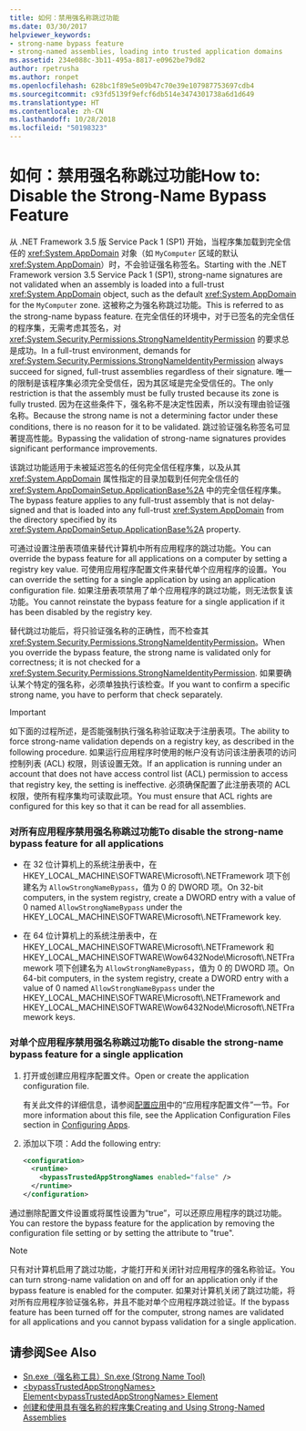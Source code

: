 ```yaml
---
title: 如何：禁用强名称跳过功能
ms.date: 03/30/2017
helpviewer_keywords:
- strong-name bypass feature
- strong-named assemblies, loading into trusted application domains
ms.assetid: 234e088c-3b11-495a-8817-e0962be79d82
author: rpetrusha
ms.author: ronpet
ms.openlocfilehash: 628bc1f89e5e09b47c70e39e107987753697cdb4
ms.sourcegitcommit: c93fd5139f9efcf6db514e3474301738a6d1d649
ms.translationtype: HT
ms.contentlocale: zh-CN
ms.lasthandoff: 10/28/2018
ms.locfileid: "50198323"
---
```

# <a name="how-to-disable-the-strong-name-bypass-feature"></a><span data-ttu-id="fc581-102">如何：禁用强名称跳过功能</span><span class="sxs-lookup"><span data-stu-id="fc581-102">How to: Disable the Strong-Name Bypass Feature</span></span>
<span data-ttu-id="fc581-103">从 .NET Framework 3.5 版 Service Pack 1 (SP1) 开始，当程序集加载到完全信任的 <xref:System.AppDomain> 对象（如 `MyComputer` 区域的默认 <xref:System.AppDomain>）时，不会验证强名称签名。</span><span class="sxs-lookup"><span data-stu-id="fc581-103">Starting with the .NET Framework version 3.5 Service Pack 1 (SP1), strong-name signatures are not validated when an assembly is loaded into a full-trust <xref:System.AppDomain> object, such as the default <xref:System.AppDomain> for the `MyComputer` zone.</span></span> <span data-ttu-id="fc581-104">这被称之为强名称跳过功能。</span><span class="sxs-lookup"><span data-stu-id="fc581-104">This is referred to as the strong-name bypass feature.</span></span> <span data-ttu-id="fc581-105">在完全信任的环境中，对于已签名的完全信任的程序集，无需考虑其签名，对 <xref:System.Security.Permissions.StrongNameIdentityPermission> 的要求总是成功。</span><span class="sxs-lookup"><span data-stu-id="fc581-105">In a full-trust environment, demands for <xref:System.Security.Permissions.StrongNameIdentityPermission> always succeed for signed, full-trust assemblies regardless of their signature.</span></span> <span data-ttu-id="fc581-106">唯一的限制是该程序集必须完全受信任，因为其区域是完全受信任的。</span><span class="sxs-lookup"><span data-stu-id="fc581-106">The only restriction is that the assembly must be fully trusted because its zone is fully trusted.</span></span> <span data-ttu-id="fc581-107">因为在这些条件下，强名称不是决定性因素，所以没有理由验证强名称。</span><span class="sxs-lookup"><span data-stu-id="fc581-107">Because the strong name is not a determining factor under these conditions, there is no reason for it to be validated.</span></span> <span data-ttu-id="fc581-108">跳过验证强名称签名可显著提高性能。</span><span class="sxs-lookup"><span data-stu-id="fc581-108">Bypassing the validation of strong-name signatures provides significant performance improvements.</span></span>  
  
 <span data-ttu-id="fc581-109">该跳过功能适用于未被延迟签名的任何完全信任程序集，以及从其 <xref:System.AppDomain> 属性指定的目录加载到任何完全信任的 <xref:System.AppDomainSetup.ApplicationBase%2A> 中的完全信任程序集。</span><span class="sxs-lookup"><span data-stu-id="fc581-109">The bypass feature applies to any full-trust assembly that is not delay-signed and that is loaded into any full-trust <xref:System.AppDomain> from the directory specified by its <xref:System.AppDomainSetup.ApplicationBase%2A> property.</span></span>  
  
 <span data-ttu-id="fc581-110">可通过设置注册表项值来替代计算机中所有应用程序的跳过功能。</span><span class="sxs-lookup"><span data-stu-id="fc581-110">You can override the bypass feature for all applications on a computer by setting a registry key value.</span></span> <span data-ttu-id="fc581-111">可使用应用程序配置文件来替代单个应用程序的设置。</span><span class="sxs-lookup"><span data-stu-id="fc581-111">You can override the setting for a single application by using an application configuration file.</span></span> <span data-ttu-id="fc581-112">如果注册表项禁用了单个应用程序的跳过功能，则无法恢复该功能。</span><span class="sxs-lookup"><span data-stu-id="fc581-112">You cannot reinstate the bypass feature for a single application if it has been disabled by the registry key.</span></span>  
  
 <span data-ttu-id="fc581-113">替代跳过功能后，将只验证强名称的正确性，而不检查其 <xref:System.Security.Permissions.StrongNameIdentityPermission>。</span><span class="sxs-lookup"><span data-stu-id="fc581-113">When you override the bypass feature, the strong name is validated only for correctness; it is not checked for a <xref:System.Security.Permissions.StrongNameIdentityPermission>.</span></span> <span data-ttu-id="fc581-114">如果要确认某个特定的强名称，必须单独执行该检查。</span><span class="sxs-lookup"><span data-stu-id="fc581-114">If you want to confirm a specific strong name, you have to perform that check separately.</span></span>  
  
> [!IMPORTANT]
>  <span data-ttu-id="fc581-115">如下面的过程所述，是否能强制执行强名称验证取决于注册表项。</span><span class="sxs-lookup"><span data-stu-id="fc581-115">The ability to force strong-name validation depends on a registry key, as described in the following procedure.</span></span> <span data-ttu-id="fc581-116">如果运行应用程序时使用的帐户没有访问该注册表项的访问控制列表 (ACL) 权限，则该设置无效。</span><span class="sxs-lookup"><span data-stu-id="fc581-116">If an application is running under an account that does not have access control list (ACL) permission to access that registry key, the setting is ineffective.</span></span> <span data-ttu-id="fc581-117">必须确保配置了此注册表项的 ACL 权限，使所有程序集均可读取此项。</span><span class="sxs-lookup"><span data-stu-id="fc581-117">You must ensure that ACL rights are configured for this key so that it can be read for all assemblies.</span></span>  
  
### <a name="to-disable-the-strong-name-bypass-feature-for-all-applications"></a><span data-ttu-id="fc581-118">对所有应用程序禁用强名称跳过功能</span><span class="sxs-lookup"><span data-stu-id="fc581-118">To disable the strong-name bypass feature for all applications</span></span>  
  
-   <span data-ttu-id="fc581-119">在 32 位计算机上的系统注册表中，在 HKEY_LOCAL_MACHINE\SOFTWARE\Microsoft\\.NETFramework 项下创建名为 `AllowStrongNameBypass`，值为 0 的 DWORD 项。</span><span class="sxs-lookup"><span data-stu-id="fc581-119">On 32-bit computers, in the system registry, create a DWORD entry with a value of 0 named `AllowStrongNameBypass` under the HKEY_LOCAL_MACHINE\SOFTWARE\Microsoft\\.NETFramework key.</span></span>  
  
-   <span data-ttu-id="fc581-120">在 64 位计算机上的系统注册表中，在 HKEY_LOCAL_MACHINE\SOFTWARE\Microsoft\\.NETFramework 和HKEY_LOCAL_MACHINE\SOFTWARE\Wow6432Node\Microsoft\\.NETFramework 项下创建名为 `AllowStrongNameBypass`，值为 0 的 DWORD 项。</span><span class="sxs-lookup"><span data-stu-id="fc581-120">On 64-bit computers, in the system registry, create a DWORD entry with a value of 0 named `AllowStrongNameBypass` under the HKEY_LOCAL_MACHINE\SOFTWARE\Microsoft\\.NETFramework and HKEY_LOCAL_MACHINE\SOFTWARE\Wow6432Node\Microsoft\\.NETFramework keys.</span></span>  
  
### <a name="to-disable-the-strong-name-bypass-feature-for-a-single-application"></a><span data-ttu-id="fc581-121">对单个应用程序禁用强名称跳过功能</span><span class="sxs-lookup"><span data-stu-id="fc581-121">To disable the strong-name bypass feature for a single application</span></span>  
  
1.  <span data-ttu-id="fc581-122">打开或创建应用程序配置文件。</span><span class="sxs-lookup"><span data-stu-id="fc581-122">Open or create the application configuration file.</span></span>  
  
     <span data-ttu-id="fc581-123">有关此文件的详细信息，请参阅[配置应用](../../../docs/framework/configure-apps/index.md)中的“应用程序配置文件”一节。</span><span class="sxs-lookup"><span data-stu-id="fc581-123">For more information about this file, see the Application Configuration Files section in [Configuring Apps](../../../docs/framework/configure-apps/index.md).</span></span>  
  
2.  <span data-ttu-id="fc581-124">添加以下项：</span><span class="sxs-lookup"><span data-stu-id="fc581-124">Add the following entry:</span></span>  
  
    ```xml  
    <configuration>  
      <runtime>  
        <bypassTrustedAppStrongNames enabled="false" />  
      </runtime>  
    </configuration>  
    ```  
  
 <span data-ttu-id="fc581-125">通过删除配置文件设置或将属性设置为“true”，可以还原应用程序的跳过功能。</span><span class="sxs-lookup"><span data-stu-id="fc581-125">You can restore the bypass feature for the application by removing the configuration file setting or by setting the attribute to "true".</span></span>  
  
> [!NOTE]
>  <span data-ttu-id="fc581-126">只有对计算机启用了跳过功能，才能打开和关闭针对应用程序的强名称验证。</span><span class="sxs-lookup"><span data-stu-id="fc581-126">You can turn strong-name validation on and off for an application only if the bypass feature is enabled for the computer.</span></span> <span data-ttu-id="fc581-127">如果对计算机关闭了跳过功能，将对所有应用程序验证强名称，并且不能对单个应用程序跳过验证。</span><span class="sxs-lookup"><span data-stu-id="fc581-127">If the bypass feature has been turned off for the computer, strong names are validated for all applications and you cannot bypass validation for a single application.</span></span>  
  
## <a name="see-also"></a><span data-ttu-id="fc581-128">请参阅</span><span class="sxs-lookup"><span data-stu-id="fc581-128">See Also</span></span>  
- [<span data-ttu-id="fc581-129">Sn.exe（强名称工具）</span><span class="sxs-lookup"><span data-stu-id="fc581-129">Sn.exe (Strong Name Tool)</span></span>](../../../docs/framework/tools/sn-exe-strong-name-tool.md)  
- [<span data-ttu-id="fc581-130">\<bypassTrustedAppStrongNames> Element</span><span class="sxs-lookup"><span data-stu-id="fc581-130">\<bypassTrustedAppStrongNames> Element</span></span>](../../../docs/framework/configure-apps/file-schema/runtime/bypasstrustedappstrongnames-element.md)  
- [<span data-ttu-id="fc581-131">创建和使用具有强名称的程序集</span><span class="sxs-lookup"><span data-stu-id="fc581-131">Creating and Using Strong-Named Assemblies</span></span>](../../../docs/framework/app-domains/create-and-use-strong-named-assemblies.md)
